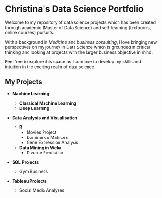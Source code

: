 # Christina's Data Science Portfolio
Welcome to my repository of data science projects which has been created through academic (Master of Data Science) and self-learning (textbooks, online courses) pursuits. 

With a background in *Medicine* and *business consulting*, I love bringing new perspectives on my journey in Data Science which is grounded in critical thinking and looking at projects with the larger business objective in mind.

Feel free to explore this space as I continue to develop my skills and intuition in the exciting realm of data science.

## My Projects
* **Machine Learning**
  - **Classical Machine Learning**
  - **Deep Learning**
 
* **Data Analysis and Visualisation**
  - **R**
    - Movies Project
    - Dominance Matrices
    - Gene Expression Analysis
  - **Data Mining in Weka**
    - Divorce Prediction
* **SQL Projects**
    - Gym Business
* **Tableau Projects**
    - Social Media Analyses


